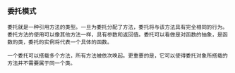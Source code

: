 ### 委托模式

    委托就是一种引用方法的类型。一旦为委托分配了方法，委托将与该方法具有完全相同的行为。委托方法的使用可以像其他方法一样，具有参数和返回值。委托可以看做是对函数的抽象，是函数的类，委托的实例将代表一个具体的函数。

    一个委托可以搭载多个方法，所有方法被依次唤起。更重要的是，它可以使得委托对象所搭载的方法并不需要属于同一个类。